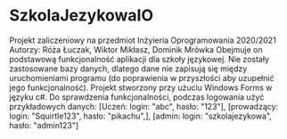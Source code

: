 # SzkolaJezykowaIO
Projekt zaliczeniowy na przedmiot Inżyieria Oprogramowania 2020/2021
Autorzy:
Róża Łuczak, Wiktor Mikłasz, Dominik Mrówka
Obejmuje on podstawową funkcjonalność aplikacji dla szkoły językowej.
Nie zostały zastosowane bazy danych, dlatego dane nie zapisują się między uruchomieniami programu (do poprawienia w przyszłości aby uzupełnić jego funkcjonalność).
Projekt stworzony przy użuciu Windows Forms w języku c#.
Do sprawdzenia funkcjonalności, podczas logowania użyć przykładowych danych:
[Uczeń: login: "abc", hasło: "123"], [prowadzący: login: "Squirtle123", hasło: "pikachu",], [admin: login: "szkolajezykowa", hasło: "admin123"]
